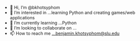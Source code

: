 - 👋 Hi, I’m @bkhotsyphom
- 👀 I’m interested in ...learning Python and creating games/web applications
- 🌱 I’m currently learning ...Python
- 💞️ I’m looking to collaborate on ...
- 📫 How to reach me ...benjamin.khotsyphom@slu.edu

<!---
bkhotsyphom/bkhotsyphom is a ✨ special ✨ repository because its `README.md` (this file) appears on your GitHub profile.
You can click the Preview link to take a look at your changes.
--->
